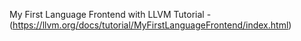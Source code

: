 
My First Language Frontend with LLVM Tutorial -(https://llvm.org/docs/tutorial/MyFirstLanguageFrontend/index.html)
